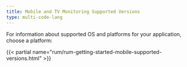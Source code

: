 ```yaml
---
title: Mobile and TV Monitoring Supported Versions
type: multi-code-lang
---
```


For information about supported OS and platforms for your application, choose a platform:

{{< partial name="rum/rum-getting-started-mobile-supported-versions.html" >}}